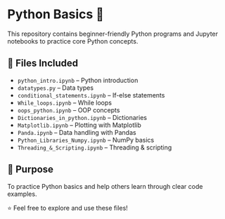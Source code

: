 # Python Basics 🐍
This repository contains beginner-friendly Python programs and Jupyter notebooks to practice core Python concepts.

## 📂 Files Included
- `python_intro.ipynb` – Python introduction
- `datatypes.py` – Data types
- `conditional_statements.ipynb` – If-else statements
- `While_loops.ipynb` – While loops
- `oops_python.ipynb` – OOP concepts
- `Dictionaries_in_python.ipynb` – Dictionaries
- `Matplotlib.ipynb` – Plotting with Matplotlib
- `Panda.ipynb` – Data handling with Pandas
- `Python_Libraries_Numpy.ipynb` – NumPy basics
- `Threading_&_Scripting.ipynb` – Threading & scripting

## 📌 Purpose
To practice Python basics and help others learn through clear code examples.

⭐ Feel free to explore and use these files!
